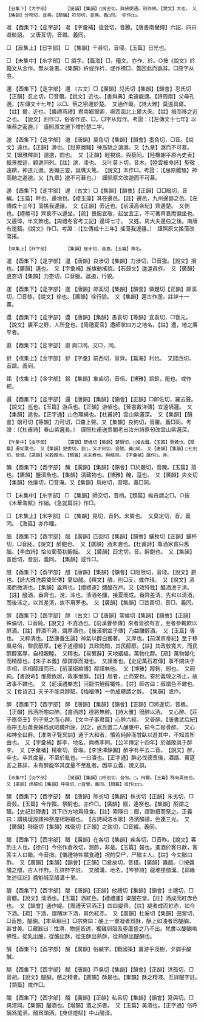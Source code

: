 <!-- { "loadSidebar": true } -->
	【丑集下】【大字部】		【廣韻】【集韻】□房密切。與拂弼通。別作佛。【說文】大也。　又【集韻】分物切，音弗。【類編】符勿切，音佛。義□同。　亦作□□。

邆	【酉集下】【辵字部】	邆	【字彙補】徒登切，音騰。【唐書南蠻傳】六詔，四曰邆賧詔。　又唐亙切，音蹬。義同。

□	【辰集上】【日字部】	□	【集韻】千尋切，音侵。【玉篇】日光也。

□	【未集中】【糸字部】	□	譌字。【篇海】□，籀文。亦作、紟。○按《說文》紟籀文从金作。無从侌者。《集韻》紟或作衿，或作襟□，蓋因此而譌耳。□原字从侌。

邇	【酉集下】【辵字部】	邇	〔古文〕□【廣韻】兒氏切【集韻】【韻會】忍氏切【正韻】忍止切，□音爾。【說文】近也。【書舜典】柔遠能邇。【詩周南】父母孔邇。【左傳文十七年】以□、蔡之密邇於楚。　又通作爾。【詩大雅】莫遠具爾。【註】爾，近也。【儀禮燕禮】君南鄕爾卿，卿西面北上爾大夫。【註】揖而移之近之也。　【說文】別作□，俗省作迩、□。□字从臸作。考證：〔【左傳文十七年】以陳蔡之密邇。〕　謹照原文邇下增於楚二字。 

邈	【酉集下】【辵字部】	邈	【唐韻】莫角切【集韻】【韻會】墨角切，□音。【說文】遠也。【正韻】渺也。【屈原離騷】神高馳之邈邈。又【九章】邈而不可慕。　又【爾雅釋訓】邈邈，悶也。　又【正韻】輕視貌。與藐同。【陸機謝平原內史表】振景拔迹，顧邈同列。【註】邈，凌也。　又叶莫卜切，音木。【陸雲被命詩】聖敬遠躋，神道元邈。思媚三靈，誕膺天篤。　【說文】本作□。考證：〔【屈原離騷】神高馳之邈邈。又【九章】邈不可慕也。〕　謹照原文改邈而不可慕。 

邊	【酉集下】【辵字部】	邊	〔古文〕□【集韻】【韻會】【正韻】□□眠切，音編。【玉篇】畔也，邊境也。【禮玉藻】其在邊邑。【註】邊邑，九州邊鄙之邑。【左傳成十三年】蕩搖我邊疆。　又【正韻】旁近也。【前漢高帝紀】齊邊楚。　又側也。【禮檀弓】齊衰不以邊坐。【疏】喪服宜敬，起坐宜正，不可著齊衰而偏坐也。　又邊璋，半文飾也。【周禮冬官考工記】邊璋七寸。　又姓。周大夫邊伯之後。南唐有邊鎬。《說文》作□。考證：〔【左傳成十三年】搖蕩我邊疆。〕　謹照原文搖蕩改蕩搖。 

	【申集上】【艸字部】		【集韻】居牙切，音嘉。【玉篇】草名。

邋	【酉集下】【辵字部】	邋	【唐韻】良涉切【集韻】力涉切，□音獵。【說文】搚也。【廣韻】邁也。　又【字彙補】旌旗動搖貌。【石鼓文】邋邋員斿。　又【廣韻】盧盇切【集韻】力盇切，□音臘。邋遢，行貌。

邌	【酉集下】【辵字部】	邌	【唐韻】郞奚切【集韻】【韻會】憐題切【正韻】鄰溪切，□音黎。【說文】徐也。【廣韻】徐行貌。　又【集韻】遲古作邌。註詳十一畫。

邍	【酉集下】【辵字部】	邍	【唐韻】【集韻】愚袁切【等韻】宜袁切，□音元。【說文】廣平之野，人所登也。【周禮夏官】邍師掌四方之地名。【註】邍，地之廣平者。

邎	【酉集下】【辵字部】	邎	與□同。又□，同。

釮	【戌集上】【金字部】	釮	【字彙】前西切，音齊。【篇海】利也。　又牋西切，音躋。義同。

鈻	【戌集上】【金字部】	鈻	【集韻】象齒切，音佀。【博雅】鈻鉿，鋌也。或作釲。

邏	【酉集下】【辵字部】	邏	【唐韻】【集韻】【韻會】【正韻】□郞佐切，羅去聲。【說文】巡也。【玉篇】游兵也。【正韻】游偵也。【晉書戴洋傳】宜遠偵邏。　又【集韻】遮也。【正字通】山色環繞也。【杜甫詩】雲山紫邏深。　又【集韻】【韻會】朗可切【等韻】力可切，□羅上聲。又【集韻】良何切，音羅。義□同。考證：〔【杜甫詩】春山紫邏長。〕　謹照杜甫送贾閣老出汝州詩原句改雲山紫邏深。 

	【午集中】【皮字部】		【廣韻】楚媿切【集韻】楚類切，□推去聲。【玉篇】粟體也。【類篇】膚如粟也。　又【集韻】楚委切，音□，又才何切，音醝。義□同。　又【廣韻】【集韻】□七到切，音慥。【廣韻】米穀雜也。【類篇】米未舂也。與糙同。　【字彙補】譌作□，非。

醃	【酉集下】【酉字部】	醃	【廣韻】【集韻】【韻會】□於嚴切，音腌。【玉篇】葅也。【廣韻】鹽漬魚也。【集韻】漬藏物也。【博雅】醃，菹也。　又【廣韻】央炎切【集韻】依廉切，□音淹。又【集韻】烏紺切，音暗。義□同。

□	【未集中】【糸字部】	□	【集韻】師交切，音梢。【類篇】維舟謂之□。○按《木華海賦》作綃。《急就篇註》作□。

□	【未集上】【米字部】	□	【集韻】見切，音麫。米屑也。　又莫定切，音。義同。　【海篇】亦作糆。

醅	【酉集下】【酉字部】	醅	【廣韻】匹回切【集韻】【韻會】鋪枚切【正韻】鋪杯切，□音胚。【說文】醉飽也。　又【廣韻】酒未漉也。【杜甫詩】尊酒家貧只舊醅。【李白詩】恰似葡萄初醱醅。　又【廣韻】匹尤切，音。醉飽也。　又【集韻】普后切，音剖，義同。　【集韻】或作□。

醆	【酉集下】【酉字部】	醆	【唐韻】【集韻】【韻會】□阻限切，音琖。【說文】爵也。【詩大雅洗爵奠斝傳】夏曰醆。【釋文】醆，則□反，或作琖。　又【說文】酒濁而微淸也。【集韻】盎齊也。【禮禮運】醴醆在戸。又【效特牲】醆酒涗于淸。【註】醆酒，盎齊也。涗，泲也。淸酒冬釀，接夏而成。盎齊差淸，先和以淸酒，而後泲之。以其差淸，故不用茅也。　又【廣韻】【集韻】□旨善切，音□。義同。

醇	【酉集下】【酉字部】	醇	〔古文〕□【唐韻】常倫切【集韻】【韻會】【正韻】殊倫切，□音純。【說文】不澆酒也。【前漢曹參傳】來者皆欲有言，至者參輒飮以醇酒。【註】醇酒不澆，謂厚酒也。【後漢劉盆子傳】乃益釀醇酒。　又【玉篇】專也。　又粹淸也。【嵆康養生論】神氣以醇白獨著。　又厚也。【前漢景帝紀】至于移風易俗，黎民醇厚。【老子道德經】其政悶悶，其民醇醇。【註】其政敎寬大，而民醇醇富厚，自相親睦。　又精也。【易繫辭】天地絪縕，萬物化醇。【疏】萬物變化而精醇也。【朱子本義】醇謂厚而凝也。　又謹重也。【史記萬石君傳】事不關決于丞相，丞相醇謹而已。【前漢衞綰傳】醇謹無他。　又【博雅】醇鉤，劒也。　又同純。【書說命】惟厥攸居，政事惟醇。【註】居者，止而安也。安於義理之所止，故政事不雜也。　又【前漢禮樂志】河龍供鯉醇犧牲。【註】師古曰：醇謂色不雜也。又【食貨志】天子不能具醇駟。【梅福傳】一色成體謂之醇。　【集韻】或作。

醉	【酉集下】【酉字部】	醉	【唐韻】【集韻】【韻會】【正韻】□將遂切，音檇。【正韻】爲酒所酣曰醉。【書酒誥】德將無醉。【詩大雅】旣醉以酒。　又心醉。【莊子應帝王】列子見之而心醉。【文中子事君篇】心醉六經。　又骨醉。【唐書武后紀】高宗王后蕭良姊爲武昭儀所誣，囚之，武氏置二人釀甕中，曰令二姬骨醉。　又心和神全曰醉。【淮南子覽冥訓】通于大和者，惛若純醉而甘臥以遊其中，不知其所由也。　又【字彙補】醉李，地名。與檇李同。【公羊傳定十四年】於越敗吳于醉李。　又【字彙補】精崔切，音嶉。【李世澤韻圖】醉字有平去二音。　【說文】醉，卒也。卒其度量，不至於亂也。一曰潰也。【正字通】醉必伐德喪儀，酒誥、賓筵言之甚詳，未有醉能卒其度量不至亂者。因卒立義，說文誤。

	【未集中】【羽字部】		【廣韻】【集韻】□呼宏切，音訇。□，飛聲。【玉篇】群鳥弄翅也。　又【廣韻】虎橫切【集韻】呼橫切，□音謍。義同。【類篇】或作□□□。

醊	【酉集下】【酉字部】	醊	【唐韻】陟劣切【集韻】株劣切【正韻】朱劣切，□音叕。【玉篇】今作餟。祭酹也。亦作□。【廣韻】醊，連祭也。【集韻】酹謂之醊。【史記封禪書】其下四方地爲祿食。【註】索隱曰：餟，謂聮續而祭之。正義曰：謂繞壇設諸神祭座相聮綴也。　【古詩祠洛水歌】洛濱醊禱，色連三光。　又【廣韻】陟衞切【集韻】株衞切【正韻】之瑞切，□音綴。義同。

醋	【酉集下】【酉字部】	醋	【廣韻】在各切【集韻】疾各切，□音昨。【說文】客酌主人也。【徐曰】今俗作倉故切，溷酢，非是。【玉篇】報也。進酒於客曰獻，客答主人曰醋。今音措。【儀禮特牲饋食禮】祝酌受尸，尸醋主人。【註】今文醋曰酢。　又【廣韻】【集韻】【韻會】【正韻】□倉故切，音措。【廣韻】醬醋。◎按醬醋之醋，古人作酢。互詳酢字註。　又醋溝，地名。【岑參詩】龍堆接醋溝。【郭緣生述征記】醬魁城至醋溝十里。

醍	【酉集下】【酉字部】	醍	【唐韻】【正韻】他禮切【集韻】【韻會】土禮切，□音體。【說文】淸酒也。【玉篇】酒紅色。【禮禮運】粢醍在堂。【註】酒成而紅赤色也。　又【韻會】通作緹。【周禮天官酒正】四曰緹齊。【註】緹者成而紅赤，如今下酒。【疏】下酒，謂糟牀下酒，其色紅赤。　又【廣韻】杜奚切【集韻】田黎切，□音題。醍醐。【本草綱目】□宗奭曰：酪上一重凝者爲酥，酥上如油者爲醍醐，甚甘美。□藏器曰：性滑，物盛皆透，獨雞卵殻及壷蘆盛之乃不出。梵書以醍醐喩佛性。從乳出酪，從酪出酥，從生酥出熟酥，從熟酥出醍醐也。

醎	【酉集下】【酉字部】	醎	【廣韻】俗鹹字。【戰國策】晝游乎茂樹，夕調乎酸醎。

醐	【酉集下】【酉字部】	醐	【唐韻】戸吳切【集韻】【韻會】【正韻】洪孤切，□音胡。【說文】醍醐，酪之精者。【廣韻】酥屬也。【集韻】酥之精液。互詳醍字註。　【類篇】或作□。

醑	【酉集下】【酉字部】	醑	【廣韻】【正韻】私呂切【集韻】【韻會】寫與切。□與湑同。【集韻】釃酒也。【增韻】酒之泲者。　又【玉篇】美酒也。【正字通】俗呼醨爲尾酒，醑爲頭酒。【庾信燈賦】中山醑淸。

